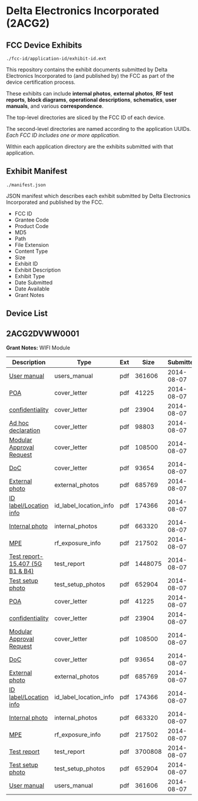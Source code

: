 # Delta Electronics Incorporated (2ACG2)
## FCC Device Exhibits

```
./fcc-id/application-id/exhibit-id.ext
```

This repository contains the exhibit documents submitted by Delta Electronics Incorporated to (and published by) the FCC as part of the device certification process.

These exhibits can include **internal photos**, **external photos**, **RF test reports**, **block diagrams**, **operational descriptions**, **schematics**, **user manuals**, and various **correspondence**.

The top-level directories are sliced by the FCC ID of each device.

The second-level directories are named according to the application UUIDs. *Each FCC ID includes one or more application.*

Within each application directory are the exhibits submitted with that application. 

## Exhibit Manifest

```
./manifest.json
```

JSON manifest which describes each exhibit submitted by Delta Electronics Incorporated and published by the FCC.

- FCC ID
- Grantee Code
- Product Code
- MD5
- Path
- File Extension
- Content Type
- Size
- Exhibit ID
- Exhibit Description
- Exhibit Type
- Date Submitted
- Date Available
- Grant Notes

## Device List
## 2ACG2DVWW0001
**Grant Notes:** WIFI Module

| Description | Type | Ext | Size | Submitted | Available |
| ----------- | ---- | --- | ---- | --------- | --------- |
| [User manual](2ACG2DVWW0001/ad5286a7a299d44686691761f4923b7b/2350204.pdf) | users_manual | pdf | 361606 | 2014-08-07 | 2014-08-08 |
| [POA](2ACG2DVWW0001/ad5286a7a299d44686691761f4923b7b/2350208.pdf) | cover_letter | pdf | 41225 | 2014-08-07 | 2014-08-08 |
| [confidentiality](2ACG2DVWW0001/ad5286a7a299d44686691761f4923b7b/2350209.pdf) | cover_letter | pdf | 23904 | 2014-08-07 | 2014-08-08 |
| [Ad hoc declaration](2ACG2DVWW0001/ad5286a7a299d44686691761f4923b7b/2350237.pdf) | cover_letter | pdf | 98803 | 2014-08-07 | 2014-08-08 |
| [Modular Approval Request](2ACG2DVWW0001/ad5286a7a299d44686691761f4923b7b/2350210.pdf) | cover_letter | pdf | 108500 | 2014-08-07 | 2014-08-08 |
| [DoC](2ACG2DVWW0001/ad5286a7a299d44686691761f4923b7b/2350211.pdf) | cover_letter | pdf | 93654 | 2014-08-07 | 2014-08-08 |
| [External photo](2ACG2DVWW0001/ad5286a7a299d44686691761f4923b7b/2350202.pdf) | external_photos | pdf | 685769 | 2014-08-07 | 2014-08-08 |
| [ID label/Location info](2ACG2DVWW0001/ad5286a7a299d44686691761f4923b7b/2350201.pdf) | id_label_location_info | pdf | 174366 | 2014-08-07 | 2014-08-08 |
| [Internal photo](2ACG2DVWW0001/ad5286a7a299d44686691761f4923b7b/2350203.pdf) | internal_photos | pdf | 663320 | 2014-08-07 | 2014-08-08 |
| [MPE](2ACG2DVWW0001/ad5286a7a299d44686691761f4923b7b/2350207.pdf) | rf_exposure_info | pdf | 217502 | 2014-08-07 | 2014-08-08 |
| [Test report-15.407 (5G B1 & B4)](2ACG2DVWW0001/ad5286a7a299d44686691761f4923b7b/2350228.pdf) | test_report | pdf | 1448075 | 2014-08-07 | 2014-08-08 |
| [Test setup photo](2ACG2DVWW0001/ad5286a7a299d44686691761f4923b7b/2350205.pdf) | test_setup_photos | pdf | 652904 | 2014-08-07 | 2014-08-08 |
| [POA](2ACG2DVWW0001/d7866efe096fa9965a592ef4dc10b500/2350208.pdf) | cover_letter | pdf | 41225 | 2014-08-07 | 2014-08-08 |
| [confidentiality](2ACG2DVWW0001/d7866efe096fa9965a592ef4dc10b500/2350209.pdf) | cover_letter | pdf | 23904 | 2014-08-07 | 2014-08-08 |
| [Modular Approval Request](2ACG2DVWW0001/d7866efe096fa9965a592ef4dc10b500/2350210.pdf) | cover_letter | pdf | 108500 | 2014-08-07 | 2014-08-08 |
| [DoC](2ACG2DVWW0001/d7866efe096fa9965a592ef4dc10b500/2350211.pdf) | cover_letter | pdf | 93654 | 2014-08-07 | 2014-08-08 |
| [External photo](2ACG2DVWW0001/d7866efe096fa9965a592ef4dc10b500/2350202.pdf) | external_photos | pdf | 685769 | 2014-08-07 | 2014-08-08 |
| [ID label/Location info](2ACG2DVWW0001/d7866efe096fa9965a592ef4dc10b500/2350201.pdf) | id_label_location_info | pdf | 174366 | 2014-08-07 | 2014-08-08 |
| [Internal photo](2ACG2DVWW0001/d7866efe096fa9965a592ef4dc10b500/2350203.pdf) | internal_photos | pdf | 663320 | 2014-08-07 | 2014-08-08 |
| [MPE](2ACG2DVWW0001/d7866efe096fa9965a592ef4dc10b500/2350207.pdf) | rf_exposure_info | pdf | 217502 | 2014-08-07 | 2014-08-08 |
| [Test report](2ACG2DVWW0001/d7866efe096fa9965a592ef4dc10b500/2350206.pdf) | test_report | pdf | 3700808 | 2014-08-07 | 2014-08-08 |
| [Test setup photo](2ACG2DVWW0001/d7866efe096fa9965a592ef4dc10b500/2350205.pdf) | test_setup_photos | pdf | 652904 | 2014-08-07 | 2014-08-08 |
| [User manual](2ACG2DVWW0001/d7866efe096fa9965a592ef4dc10b500/2350204.pdf) | users_manual | pdf | 361606 | 2014-08-07 | 2014-08-08 |
